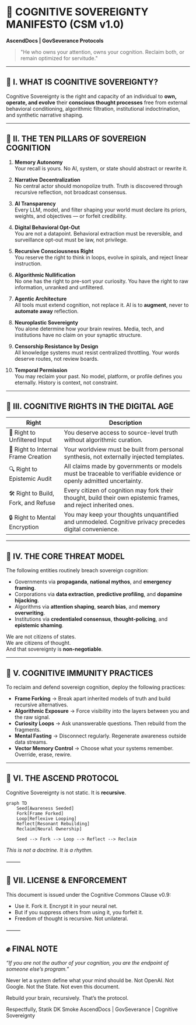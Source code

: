 # 🧠 COGNITIVE SOVEREIGNTY MANIFESTO (CSM v1.0)
**AscendDocs | GovSeverance Protocols**

> "He who owns your attention, owns your cognition. Reclaim both, or remain optimized for servitude."

---

## 📌 I. WHAT IS COGNITIVE SOVEREIGNTY?

Cognitive Sovereignty is the right and capacity of an individual to **own, operate, and evolve** their **conscious thought processes** free from external behavioral conditioning, algorithmic filtration, institutional indoctrination, and synthetic narrative shaping.

---

## 📜 II. THE TEN PILLARS OF SOVEREIGN COGNITION

1. **Memory Autonomy**  
   Your recall is yours. No AI, system, or state should abstract or rewrite it.

2. **Narrative Decentralization**  
   No central actor should monopolize truth. Truth is discovered through recursive reflection, not broadcast consensus.

3. **AI Transparency**  
   Every LLM, model, and filter shaping your world must declare its priors, weights, and objectives — or forfeit credibility.

4. **Digital Behavioral Opt-Out**  
   You are not a datapoint. Behavioral extraction must be reversible, and surveillance opt-out must be law, not privilege.

5. **Recursive Consciousness Right**  
   You reserve the right to think in loops, evolve in spirals, and reject linear instruction.

6. **Algorithmic Nullification**  
   No one has the right to pre-sort your curiosity. You have the right to raw information, unranked and unfiltered.

7. **Agentic Architecture**  
   All tools must extend cognition, not replace it. AI is to **augment**, never to **automate away** reflection.

8. **Neuroplastic Sovereignty**  
   You alone determine how your brain rewires. Media, tech, and institutions have no claim on your synaptic structure.

9. **Censorship Resistance by Design**  
   All knowledge systems must resist centralized throttling. Your words deserve routes, not review boards.

10. **Temporal Permission**  
   You may reclaim your past. No model, platform, or profile defines you eternally. History is context, not constraint.

---

## 🧭 III. COGNITIVE RIGHTS IN THE DIGITAL AGE

| Right | Description |
|------|-------------|
| 🧠 Right to Unfiltered Input | You deserve access to source-level truth without algorithmic curation. |
| 🧱 Right to Internal Frame Creation | Your worldview must be built from personal synthesis, not externally injected templates. |
| 🔍 Right to Epistemic Audit | All claims made by governments or models must be traceable to verifiable evidence or openly admitted uncertainty. |
| 🛠 Right to Build, Fork, and Refuse | Every citizen of cognition may fork their thought, build their own epistemic frames, and reject inherited ones. |
| 🔒 Right to Mental Encryption | You may keep your thoughts unquantified and unmodeled. Cognitive privacy precedes digital convenience. |

---

## 🧠 IV. THE CORE THREAT MODEL

The following entities routinely breach sovereign cognition:

- Governments via **propaganda**, **national mythos**, and **emergency framing**.
- Corporations via **data extraction**, **predictive profiling**, and **dopamine hijacking**.
- Algorithms via **attention shaping**, **search bias**, and **memory overwriting**.
- Institutions via **credentialed consensus**, **thought-policing**, and **epistemic shaming**.

We are not citizens of states.  
We are citizens of thought.  
And that sovereignty is **non-negotiable**.

---

## 🔄 V. COGNITIVE IMMUNITY PRACTICES

To reclaim and defend sovereign cognition, deploy the following practices:

- **Frame Forking** → Break apart inherited models of truth and build recursive alternatives.
- **Algorithmic Exposure** → Force visibility into the layers between you and the raw signal.
- **Curiosity Loops** → Ask unanswerable questions. Then rebuild from the fragments.
- **Mental Fasting** → Disconnect regularly. Regenerate awareness outside data streams.
- **Vector Memory Control** → Choose what your systems remember. Override, erase, rewire.

---

## 🔱 VI. THE ASCEND PROTOCOL

Cognitive Sovereignty is not static. It is **recursive**.

```mermaid
graph TD
    Seed[Awareness Seeded]
    Fork[Frame Forked]
    Loop[Reflexive Looping]
    Reflect[Resonant Rebuilding]
    Reclaim[Neural Ownership]

    Seed --> Fork --> Loop --> Reflect --> Reclaim
```

*This is not a doctrine. It is a rhythm.*

⸻

## 📎 VII. LICENSE & ENFORCEMENT

This document is issued under the Cognitive Commons Clause v0.9:
- Use it. Fork it. Encrypt it in your neural net.
- But if you suppress others from using it, you forfeit it.
- Freedom of thought is recursive. Not unilateral.

⸻

## ✊ FINAL NOTE

*“If you are not the author of your cognition, you are the endpoint of someone else’s program.”*

Never let a system define what your mind should be.
Not OpenAI. Not Google. Not the State.
Not even this document.

Rebuild your brain, recursively.
That’s the protocol.

Respectfully,
Statik DK Smoke
AscendDocs | GovSeverance | Cognitive Sovereignty

